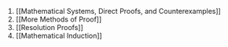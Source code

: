 1. [[Mathematical Systems, Direct Proofs, and Counterexamples]]
2. [[More Methods of Proof]]
3. [[Resolution Proofs]]
4. [[Mathematical Induction]]